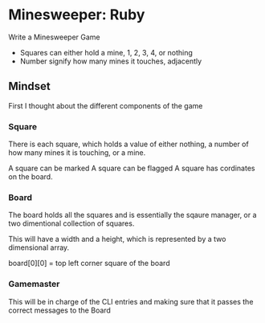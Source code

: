 Minesweeper: Ruby
===============================================================================

Write a Minesweeper Game

- Squares can either hold a mine, 1, 2, 3, 4, or nothing
- Number signify how many mines it touches, adjacently


Mindset
-----------------


First I thought about the different components of the game

### Square

There is each square, which holds a value of either nothing, a number of how many mines it is touching, or a mine.

A square can be marked
A square can be flagged
A square has cordinates on the board.

### Board

The board holds all the squares and is essentially the sqaure manager, or a two dimentional collection of squares.

This will have a width and a height, which is represented by a two dimensional array.

board\[0\]\[0\] = top left corner square of the board

### Gamemaster

This will be in charge of the CLI entries and making sure that it passes the correct messages to the Board